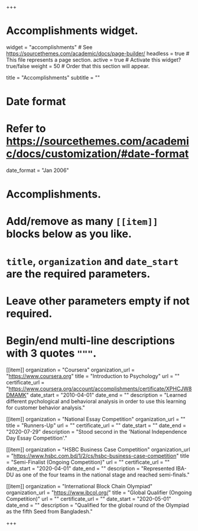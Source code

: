 +++
# Accomplishments widget.
widget = "accomplishments"  # See https://sourcethemes.com/academic/docs/page-builder/
headless = true  # This file represents a page section.
active = true  # Activate this widget? true/false
weight = 50  # Order that this section will appear.

title = "Accomplish&shy;ments"
subtitle = ""

# Date format
#   Refer to https://sourcethemes.com/academic/docs/customization/#date-format
date_format = "Jan 2006"

# Accomplishments.
#   Add/remove as many `[[item]]` blocks below as you like.
#   `title`, `organization` and `date_start` are the required parameters.
#   Leave other parameters empty if not required.
#   Begin/end multi-line descriptions with 3 quotes `"""`.

[[item]]
  organization = "Coursera"
  organization_url = "https://www.coursera.org"
  title = "Introduction to Psychology"
  url = ""
  certificate_url = "https://www.coursera.org/account/accomplishments/certificate/XPHCJW8DMAMK"
  date_start = "2010-04-01"
  date_end = ""
  description = "Learned different pychological and behavioral analysis in order to use this learning for customer behavior analysis."

[[item]]
  organization = "National Essay Competition"
  organization_url = ""
  title = "Runners-Up"
  url = ""
  certificate_url = ""
  date_start = ""
  date_end = "2020-07-29"
  description = "Stood second in the 'National Independence Day Essay Competition'."
  
[[item]]
  organization = "HSBC Business Case Competition"
  organization_url = "https://www.hsbc.com.bd/1/2/cs/hsbc-business-case-competition"
  title = "Semi-Finalist (Ongoing Competition)"
  url = ""
  certificate_url = ""
  date_start = "2020-04-01"
  date_end = ""
  description = "Represented IBA-DU as one of the four teams in the national stage and reached semi-finals."

[[item]]
  organization = "International Block Chain Olympiad"
  organization_url = "https://www.ibcol.org/"
  title = "Global Qualifier (Ongoing Competition)"
  url = ""
  certificate_url = ""
  date_start = "2020-05-01"
  date_end = ""
  description = "Qualified for the global round of the Olympiad as the fifth Seed from Bangladesh."

+++

